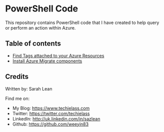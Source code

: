 # PowerShell Code

This repository contains PowerShell code that I have created to help query or perform an action within Azure.

## Table of contents

- [Find Tags attached to your Azure Resources](https://github.com/weeyin83/azure-powershell-code/tree/master/Tagging)
- [Install Azure Migrate components](https://github.com/weeyin83/azure-powershell-code/tree/master/Azure-Migrate)

## Credits

Written by: Sarah Lean

Find me on:

* My Blog: <https://www.techielass.com>
* Twitter: <https://twitter.com/techielass>
* LinkedIn: <http://uk.linkedin.com/in/sazlean>
* Github: <https://github.com/weeyin83>
